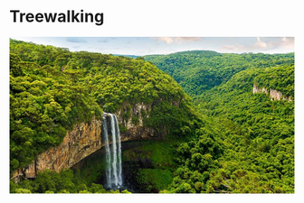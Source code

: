 # Treewalking

[![](https://raw.githubusercontent.com/Treewalking/treewalking-site/master/assets/images/tw-home-page-feature.jpg)](https://treewalking.github.io/treewalking-site/)
